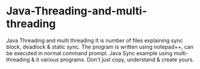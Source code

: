 # Java-Threading-and-multi-threading
Java Threading and multi threading
It is number of files explaining sync block, deadlock & static sync.
The program is written using notepad++, can be executed in normal command prompt.
Java Sync example using multi-threading & it various programs.
Don't just copy, understand & create yours. 

